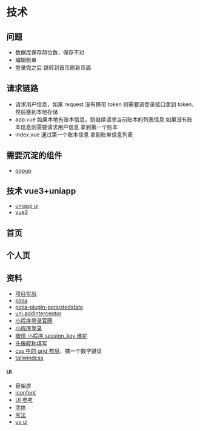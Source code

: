 # 技术

## 问题

- 数据库保存两位数，保存不对
- 编辑账单
- 登录完之后 跳转到首页刷新页面

## 请求链路

- 请求用户信息，如果 request 没有携带 token 则需要调登录接口拿到 token，然后塞到本地存储
- app.vue 如果本地有账本信息，则继续请求当前账本的列表信息 如果没有账本信息则需要请求用户信息 拿到第一个账本
- index.vue 通过第一个账本信息 拿到账单信息列表

## 需要沉淀的组件

- [popup](https://tdesign.tencent.com/miniprogram/components/popup)

## 技术 vue3+uniapp

- [uniapp ui](https://uniapp.dcloud.net.cn/component/web-view.html)
- [vue3](https://cn.vuejs.org/guide/essentials/reactivity-fundamentals.html)

## 首页

## 个人页

## 资料

- [项目实战](https://megasu.gitee.io/uni-app-shop-note/rabbit-shop/)
- [pinia](https://pinia.vuejs.org/zh/getting-started.html)
- [pinia-plugin-persistedstate](https://prazdevs.github.io/pinia-plugin-persistedstate/zh/guide/)
- [uni.addInterceptor](https://uniapp.dcloud.net.cn/api/interceptor.html)
- [小程序登录官网](https://developers.weixin.qq.com/miniprogram/dev/framework/open-ability/login.html)
- [小程序登录](https://juejin.cn/post/7152682507916771358?searchId=20240424193108D4A8E073DE28E2A7A657#heading-21)
- [微信 小程序 session_key 维护](https://segmentfault.com/a/1190000041686385)
- [头像昵称填写](https://developers.weixin.qq.com/miniprogram/dev/framework/open-ability/userProfile.html)
- [css 中的 grid 布局](https://www.ruanyifeng.com/blog/2019/03/grid-layout-tutorial.html)，搞一个数字键盘
- [tailwindcss](https://tailwindcss.com/docs/grid-template-columns)

#### UI

- 骨架屏
- [iconfont](https://www.iconfont.cn/manage/index?spm=a313x.home_index.i3.22.76033a810VqNXj&manage_type=myprojects&projectId=3252181)
- [UI 参考](https://www.zcool.com.cn/work/ZMzc1OTE2MDA=.html)
- [字体](https://www.iconfont.cn/manage/index?spm=a313x.icontype_collection.i1.db775f1f3.64913a81GsXNFG&manage_type=myprojects&projectId=4492642)
- [写法](https://megasu.gitee.io/uni-app-shop-note/rabbit-shop/category.html)
- [uv ui](https://www.uvui.cn/components/lineProgress.html)
